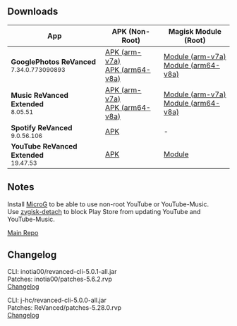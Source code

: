 ## Downloads
  
| App | APK (Non-Root) | Magisk Module (Root) |  
|-----|----------------|----------------------|  
| **GooglePhotos ReVanced**<br/><sup>7.34.0.773090893</sup> | [APK (arm-v7a)](https://github.com/avisek/revanced-apps/releases/download/29/googlephotos-revanced-v7.34.0.773090893-arm-v7a.apk)<br/>[APK (arm64-v8a)](https://github.com/avisek/revanced-apps/releases/download/29/googlephotos-revanced-v7.34.0.773090893-arm64-v8a.apk) | [Module (arm-v7a)](https://github.com/avisek/revanced-apps/releases/download/29/googlephotos-revanced-magisk-v7.34.0.773090893-arm-v7a.zip)<br/>[Module (arm64-v8a)](https://github.com/avisek/revanced-apps/releases/download/29/googlephotos-revanced-magisk-v7.34.0.773090893-arm64-v8a.zip) |  
| **Music ReVanced Extended**<br/><sup>8.05.51</sup> | [APK (arm-v7a)](https://github.com/avisek/revanced-apps/releases/download/29/music-revanced-extended-v8.05.51-arm-v7a.apk)<br/>[APK (arm64-v8a)](https://github.com/avisek/revanced-apps/releases/download/29/music-revanced-extended-v8.05.51-arm64-v8a.apk) | [Module (arm-v7a)](https://github.com/avisek/revanced-apps/releases/download/29/music-revanced-extended-magisk-v8.05.51-arm-v7a.zip)<br/>[Module (arm64-v8a)](https://github.com/avisek/revanced-apps/releases/download/29/music-revanced-extended-magisk-v8.05.51-arm64-v8a.zip) |  
| **Spotify ReVanced**<br/><sup>9.0.56.106</sup> | [APK](https://github.com/avisek/revanced-apps/releases/download/29/spotify-revanced-v9.0.56.106-all.apk) | - |  
| **YouTube ReVanced Extended**<br/><sup>19.47.53</sup> | [APK](https://github.com/avisek/revanced-apps/releases/download/29/youtube-revanced-extended-v19.47.53-all.apk) | [Module](https://github.com/avisek/revanced-apps/releases/download/29/youtube-revanced-extended-magisk-v19.47.53-all.zip) |  
  

## Notes  

Install [MicroG](https://github.com/ReVanced/GmsCore/releases) to be able to use non-root YouTube or YouTube-Music.  
Use [zygisk-detach](https://github.com/j-hc/zygisk-detach) to block Play Store from updating YouTube and YouTube-Music.  

[Main Repo](https://github.com/avisek/revanced-apps)
  
## Changelog  
CLI: inotia00/revanced-cli-5.0.1-all.jar  
Patches: inotia00/patches-5.6.2.rvp  
[Changelog](https://github.com/inotia00/revanced-patches/releases/tag/v5.6.2)

CLI: j-hc/revanced-cli-5.0.0-all.jar  
Patches: ReVanced/patches-5.28.0.rvp  
[Changelog](https://github.com/ReVanced/revanced-patches/releases/tag/v5.28.0)  
